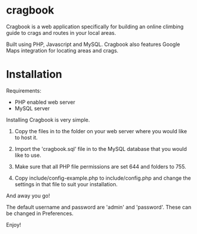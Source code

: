 # cragbook

Cragbook is a web application specifically for building an online climbing guide to crags and routes in your local areas.

Built using PHP, Javascript and MySQL. Cragbook also features Google Maps integration for locating areas and crags.

Installation
============

Requirements:

* PHP enabled web server
* MySQL server

Installing Cragbook is very simple. 

1. Copy the files in to the folder on your web server where you would like to host it. 

2. Import the 'cragbook.sql' file in to the MySQL database that you would like to use.

3. Make sure that all PHP file permissions are set 644 and folders to 755.

4. Copy include/config-example.php to include/config.php and change the settings in that file to suit your installation.

And away you go!

The default username and password are 'admin' and 'password'. These can be changed in Preferences.

Enjoy!
